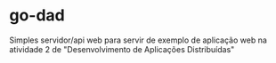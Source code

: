 # go-dad
Simples servidor/api web para servir de exemplo de aplicação web na atividade 2 de "Desenvolvimento de Aplicações Distribuídas"
